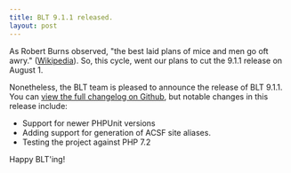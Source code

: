 ```yaml
---
title: BLT 9.1.1 released.
layout: post
---
```


As Robert Burns observed, "the best laid plans of mice and men go oft awry." ([Wikipedia](https://en.wikipedia.org/wiki/To_a_Mouse)). So, this cycle, went our plans to cut the 9.1.1 release on August 1.

Nonetheless, the BLT team is pleased to announce the release of BLT 9.1.1. You can [view the full changelog on Github](https://github.com/acquia/blt/compare/9.1.0...9.1.1), but notable changes in this release include:

* Support for newer PHPUnit versions
* Adding support for generation of ACSF site aliases.
* Testing the project against PHP 7.2

Happy BLT'ing!